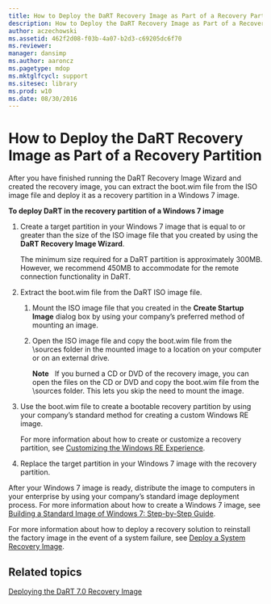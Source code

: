 ```yaml
---
title: How to Deploy the DaRT Recovery Image as Part of a Recovery Partition
description: How to Deploy the DaRT Recovery Image as Part of a Recovery Partition
author: aczechowski
ms.assetid: 462f2d08-f03b-4a07-b2d3-c69205dc6f70
ms.reviewer: 
manager: dansimp
ms.author: aaroncz
ms.pagetype: mdop
ms.mktglfcycl: support
ms.sitesec: library
ms.prod: w10
ms.date: 08/30/2016
---
```



# How to Deploy the DaRT Recovery Image as Part of a Recovery Partition


After you have finished running the DaRT Recovery Image Wizard and created the recovery image, you can extract the boot.wim file from the ISO image file and deploy it as a recovery partition in a Windows 7 image.

**To deploy DaRT in the recovery partition of a Windows 7 image**

1.  Create a target partition in your Windows 7 image that is equal to or greater than the size of the ISO image file that you created by using the **DaRT Recovery Image Wizard**.

    The minimum size required for a DaRT partition is approximately 300MB. However, we recommend 450MB to accommodate for the remote connection functionality in DaRT.

2.  Extract the boot.wim file from the DaRT ISO image file.

    1.  Mount the ISO image file that you created in the **Create Startup Image** dialog box by using your company’s preferred method of mounting an image.

    2.  Open the ISO image file and copy the boot.wim file from the \\sources folder in the mounted image to a location on your computer or on an external drive.

        **Note**  
        If you burned a CD or DVD of the recovery image, you can open the files on the CD or DVD and copy the boot.wim file from the \\sources folder. This lets you skip the need to mount the image.

         

3.  Use the boot.wim file to create a bootable recovery partition by using your company’s standard method for creating a custom Windows RE image.

    For more information about how to create or customize a recovery partition, see [Customizing the Windows RE Experience](https://go.microsoft.com/fwlink/?LinkId=214222).

4.  Replace the target partition in your Windows 7 image with the recovery partition.

After your Windows 7 image is ready, distribute the image to computers in your enterprise by using your company’s standard image deployment process. For more information about how to create a Windows 7 image, see [Building a Standard Image of Windows 7: Step-by-Step Guide](https://go.microsoft.com/fwlink/?LinkId=212103).

For more information about how to deploy a recovery solution to reinstall the factory image in the event of a system failure, see [Deploy a System Recovery Image](https://go.microsoft.com/fwlink/?LinkId=214221).

## Related topics


[Deploying the DaRT 7.0 Recovery Image](deploying-the-dart-70-recovery-image-dart-7.md)

 

 






